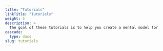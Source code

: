 ```yaml
---
title: "Tutorials"
linkTitle: "Tutorials"
weight: 5
description: >
  The goal of these tutorials is to help you create a mental model for how LocalStack works.
cascade:
  type: docs
slug: tutorials
---
```



